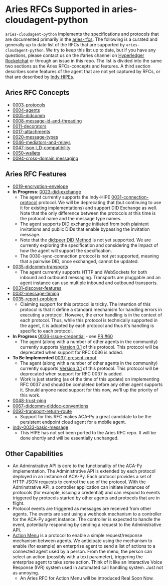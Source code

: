 # Aries RFCs Supported in aries-cloudagent-python

`aries-cloudagent-python` implements the specifications and protocols that are documented primarily in the [aries-rfcs](https://github.com/hyperledger/aries-rfcs). The following is a curated and generally up to date list of the RFCs that are supported by `aries-cloudagent-python`. We try to keep this list up to date, but if you have any questions, please contact us on the #aries channel on [Hyperledger Rocketchat](https://chat.hyperledger.org) or through an issue in this repo. The list is divided into the same two sections as the Aries RFCs-concepts and features. A third section describes some features of the agent that are not yet captured by RFCs, or that are described by [Indy HIPEs](https://github.com/hyperledger/indy-hipe).

## Aries RFC Concepts

- [0003-protocols](https://github.com/hyperledger/aries-rfcs/tree/master/concepts/0003-protocols)
- [0004-agents](https://github.com/hyperledger/aries-rfcs/tree/master/concepts/0004-agents)
- [0005-didcomm](https://github.com/hyperledger/aries-rfcs/tree/master/concepts/0005-didcomm)
- [0008-message-id-and-threading](https://github.com/hyperledger/aries-rfcs/tree/master/concepts/0008-message-id-and-threading)
- [0011-decorators](https://github.com/hyperledger/aries-rfcs/tree/master/concepts/0011-decorators)
- [0017-attachments](https://github.com/hyperledger/aries-rfcs/tree/master/concepts/0017-attachments)
- [0020-message-types](https://github.com/hyperledger/aries-rfcs/tree/master/concepts/0020-message-types)
- [0046-mediators-and-relays](https://github.com/hyperledger/aries-rfcs/tree/master/concepts/0046-mediators-and-relays)
- [0047-json-LD-compatibility](https://github.com/hyperledger/aries-rfcs/tree/master/concepts/0047-json-ld-compatibility)
- [0050-wallets](https://github.com/hyperledger/aries-rfcs/tree/master/concepts/0050-wallets)
- [0094-cross-domain messaging](https://github.com/hyperledger/aries-rfcs/tree/master/concepts/0094-cross-domain-messaging)

## Aries RFC Features

- [0019-encryption-envelope](https://github.com/hyperledger/aries-rfcs/tree/master/features/0019-encryption-envelope)
- **In Progress**: [0023-did-exchange](https://github.com/hyperledger/aries-rfcs/tree/master/features/0023-did-exchange)
  - The agent currently supports the Indy-HIPE [0031-connection-protocol](https://github.com/hyperledger/indy-hipe/tree/master/text/0031-connection-protocol) protocol. We will be deprecating that (but continuing to use it for existing implementations) and support DID Exchange as well. Note that the only difference between the protocols at this time is the protocol name and the message type names.
  - The agent supports DID exchange initiated from both plaintext invitations and public DIDs that enable bypassing the invitation message.
  - Note that the [did:peer DID Method](https://github.com/openssi/peer-did-method-spec) is not yet supported. We are currently exploring the specification and considering the impact of how the agent will support the specification.
  - The 0030-sync-connection protocol is not yet supported, meaning that a pairwise DID, once exchanged, cannot be updated.
- [0035-didcomm-transports](https://github.com/hyperledger/aries-rfcs/tree/master/features/0025-didcomm-transports)
  - The agent currently supports HTTP and WebSockets for both inbound and outbound messaging. Transports are pluggable and an agent instance can use multiple inbound and outbound transports.
- [0031-discover-features](https://github.com/hyperledger/aries-rfcs/tree/master/features/0031-discover-features)
- [0032-message-timing](https://github.com/hyperledger/aries-rfcs/tree/master/features/0032-message-timing)
- [0035-report-problem](https://github.com/hyperledger/aries-rfcs/tree/master/features/0035-report-problem)
  - Claiming support for this protocol is tricky. The intention of this protocol is that it define a standard mechanism for handling errors in executing a protocol. However, the error handling is in the context of each protocol. Thus, while this protocol is technically supported in the agent, it is adopted by each protocol and thus it's handling is specific to each protocol.
- **In Progress** [0036-issue-credential](https://github.com/hyperledger/aries-rfcs/tree/master/features/0036-issue-credential) - see [PR #60](https://github.com/hyperledger/aries-cloudagent-python/pull/60)
  - The agent (along with a number of other agents in the community) currently supports [Version 0.1](https://hackmd.io/s/HkklVzww4) of this protocol. This protocol will be deprecated when support for RFC 0036 is added.
- **To Be Implemented** [0037-present-proof](https://github.com/hyperledger/aries-rfcs/tree/master/features/0037-present-proof)
  - The agent (along with a number of other agents in the community) currently supports [Version 0.1](https://hackmd.io/s/HkklVzww4) of this protocol. This protocol will be deprecated when support for RFC 0037 is added.
  - Work is just starting (as of the time of this update) on implementing RFC 0037 and should be completed before any other agent supports it. Should anyone need support for this now, we'll up the priority of this work.
- [0048-trust-ping](https://github.com/hyperledger/aries-rfcs/tree/master/features/0048-trust-ping)
- [0067-didcomm-diddoc-conventions](https://github.com/hyperledger/aries-rfcs/tree/master/features/0067-didcomm-diddoc-conventions)
- [0092-transport-return-route](https://github.com/hyperledger/aries-rfcs/tree/master/features/0092-transport-return-route)
  - Support for this RFC makes ACA-Py a great candidate to be the persistent endpoint cloud agent for a mobile agent.
- [indy-0033-basic-message](https://github.com/hyperledger/indy-hipe/tree/master/text/0033-basic-message)
  - This HIPE has not yet been ported to the Aries RFC repo. It will be done shortly and will be essentially unchanged.

## Other Capabilities

- An Adminstrative API is core to the functionality of the ACA-Py implementation. The Administrative API is extended by each protocol deployed in an instance of ACA-Py. Each protocol provides a set of HTTP JSON requests to control the use of the protocol. With the Adminstrative API, a controller application can initiate instances of protocols (for example, issuing a credential) and can respond to events triggered by protocols started by other agents and protocols that are in flight.
- Protocol events are triggered as messages are received from other agents. The events are sent using a webhook mechanism to a controller for the ACA-Py agent instance. The controller is expected to handle the event, potentially responding by sending a request to the Administrative API.
- [Action Menu](https://hackmd.io/s/HkpyhdGtV) is a protocol to enable a simple request/response mechanism between agents. We anticipate using the mechanism to enable (for example) an enterprise agent to send a list of actions to a connected agent used by a person. From the menu, the person can select an action (possibly with a text parameter), triggering the enterprise agent to take some action. Think of it like an Interactive Voice Response (IVR) system used in automated call handling system. Just not as annoying.
  - An Aries RFC for Action Menu will be introduced Real Soon Now.
